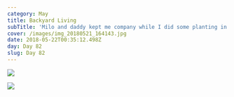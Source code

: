 ```yaml
---
category: May
title: Backyard Living
subTitle: 'Milo and daddy kept me company while I did some planting in the garden.  '
cover: /images/img_20180521_164143.jpg
date: 2018-05-22T00:35:12.498Z
day: Day 82
slug: Day 82
---
```

![](/images/img_20180521_164143.jpg)

![](/images/img_20180521_163411_1.jpg)
